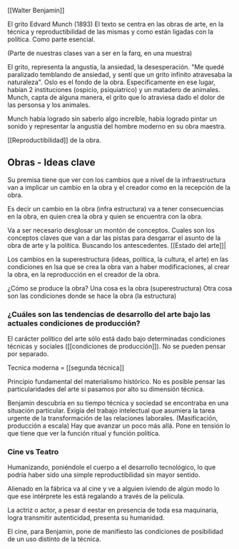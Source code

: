 [[Walter Benjamin]]

El grito Edvard Munch (1893)
El texto se centra en las obras de arte, en la técnica y reproductibilidad de las mismas y como están ligadas con la política. Como parte esencial.

(Parte de nuestras clases van a ser en la farq, en una muestra)

El grito, representa la angustia, la ansiedad, la desesperación. "Me quedé paralizado temblando de ansiedad, y sentí que un grito infinito atravesaba la naturaleza". Oslo es el fondo de la obra. Especificamente en ese lugar, habían 2 instituciones (ospicio, psiquiatrico) y un matadero de animales. Munch, capta de alguna manera, el grito que lo atraviesa dado el dolor de las personsa y los animales. 

Munch había logrado sin saberlo algo increíble, había logrado pintar un sonido y representar la angustia del hombre moderno en su obra maestra.

[[Reproductibilidad]] de la obra.

## Obras - Ideas clave

Su premisa tiene que ver con los cambios que a nivel de la infraestructura van a implicar un cambio en la obra y el creador como en la recepción de la obra. 

Es decir un cambio en la obra (infra estructura) va a tener consecuencias en la obra, en quien crea la obra y quien se encuentra con la obra.

Va a ser necesario desglosar un montón de conceptos. Cuales son los conceptos claves que van a dar las pistas para desgarrar el asunto de la obra de arte y la política. Buscando los antescedentes. [[Estado del arte]]|

Los cambios en la superestructura (ideas, política, la cultura, el arte) en las condiciones en lsa que se crea la obra van a haber modificaciones, al crear la obra, en la reproducción en el creador de la obra. 

¿Cómo se produce la obra? 
Una cosa es la obra (superestructura)
Otra cosa son las condiciones donde se hace la obra (la estructura)

### ¿Cuáles son las tendencias de desarrollo del arte bajo las actuales condiciones de producción?

El carácter político del arte sólo está dado bajo determinadas condiciones técnicas y sociales ([[condiciones de producción]]). No se pueden pensar por separado.

Tecnica moderna = [[segunda técnica]]

Principio fundamental del materialismo histórico. No es posible pensar las particularidades del arte si pasamos por alto su dimensión técnica.

Benjamin descubría en su tiempo técnica y sociedad se encontraba en una situación particular.
Exigía del trabajo intelectual que asumiera la tarea urgente de la transformación de las relaciones laborales. (Masificación, producción a escala)
Hay que avanzar un poco más allá. Pone en tensión lo que tiene que ver la función ritual y función política. 

### Cine vs Teatro
Humanizando, poniéndole el cuerpo a el desarrollo tecnológico, lo que podría haber sido una simple reproductibilidad sin mayor sentido.

Alienado en la fábrica va al cine y ve a alguien iviendo de algún modo lo que ese intérprete les está regalando a través de la película. 

La actriz o actor, a pesar d eestar en presencia de toda esa maquinaria, logra transmitir autenticidad, presenta su humanidad. 

El cine, para Benjamin, pone de manifiesto las condiciones de posibilidad de un uso distinto de la técnica.

